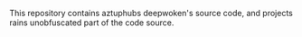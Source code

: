 This repository contains aztuphubs deepwoken's source code, and projects rains unobfuscated part of the code source.

